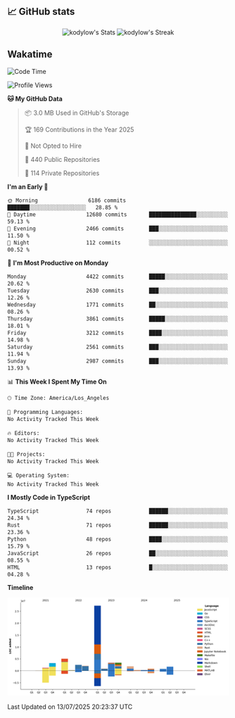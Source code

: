 ## 📈 GitHub stats
<!--START_SECTION:github-->
<div class="badges-githubstats">
  <p align="center">
    <img src="https://github-readme-stats.vercel.app/api?username=kodylow&theme=tokyonight&show_icons=true&hide_border=true&count_private=true" alt="kodylow's Stats" height="165">
    <img src="https://github-readme-streak-stats.herokuapp.com/?user=kodylow&theme=tokyonight&hide_border=true" alt="kodylow's Streak" height="165">
  </p>
</div>
<!--END_SECTION:github-->

## Wakatime 
<!--START_SECTION:waka-->
![Code Time](http://img.shields.io/badge/Code%20Time-1%2C294%20hrs%2031%20mins-blue)

![Profile Views](http://img.shields.io/badge/Profile%20Views-0-blue)

**🐱 My GitHub Data** 

> 📦 3.0 MB Used in GitHub's Storage 
 > 
> 🏆 169 Contributions in the Year 2025
 > 
> 🚫 Not Opted to Hire
 > 
> 📜 440 Public Repositories 
 > 
> 🔑 114 Private Repositories 
 > 
**I'm an Early 🐤** 

```text
🌞 Morning                6186 commits        ███████░░░░░░░░░░░░░░░░░░   28.85 % 
🌆 Daytime                12680 commits       ███████████████░░░░░░░░░░   59.13 % 
🌃 Evening                2466 commits        ███░░░░░░░░░░░░░░░░░░░░░░   11.50 % 
🌙 Night                  112 commits         ░░░░░░░░░░░░░░░░░░░░░░░░░   00.52 % 
```
📅 **I'm Most Productive on Monday** 

```text
Monday                   4422 commits        █████░░░░░░░░░░░░░░░░░░░░   20.62 % 
Tuesday                  2630 commits        ███░░░░░░░░░░░░░░░░░░░░░░   12.26 % 
Wednesday                1771 commits        ██░░░░░░░░░░░░░░░░░░░░░░░   08.26 % 
Thursday                 3861 commits        █████░░░░░░░░░░░░░░░░░░░░   18.01 % 
Friday                   3212 commits        ████░░░░░░░░░░░░░░░░░░░░░   14.98 % 
Saturday                 2561 commits        ███░░░░░░░░░░░░░░░░░░░░░░   11.94 % 
Sunday                   2987 commits        ███░░░░░░░░░░░░░░░░░░░░░░   13.93 % 
```


📊 **This Week I Spent My Time On** 

```text
🕑︎ Time Zone: America/Los_Angeles

💬 Programming Languages: 
No Activity Tracked This Week

🔥 Editors: 
No Activity Tracked This Week

🐱‍💻 Projects: 
No Activity Tracked This Week

💻 Operating System: 
No Activity Tracked This Week
```

**I Mostly Code in TypeScript** 

```text
TypeScript               74 repos            ██████░░░░░░░░░░░░░░░░░░░   24.34 % 
Rust                     71 repos            ██████░░░░░░░░░░░░░░░░░░░   23.36 % 
Python                   48 repos            ████░░░░░░░░░░░░░░░░░░░░░   15.79 % 
JavaScript               26 repos            ██░░░░░░░░░░░░░░░░░░░░░░░   08.55 % 
HTML                     13 repos            █░░░░░░░░░░░░░░░░░░░░░░░░   04.28 % 
```



**Timeline**

![Lines of Code chart](https://raw.githubusercontent.com/Kodylow/Kodylow/master/assets/bar_graph.png)


 Last Updated on 13/07/2025 20:23:37 UTC
<!--END_SECTION:waka-->
